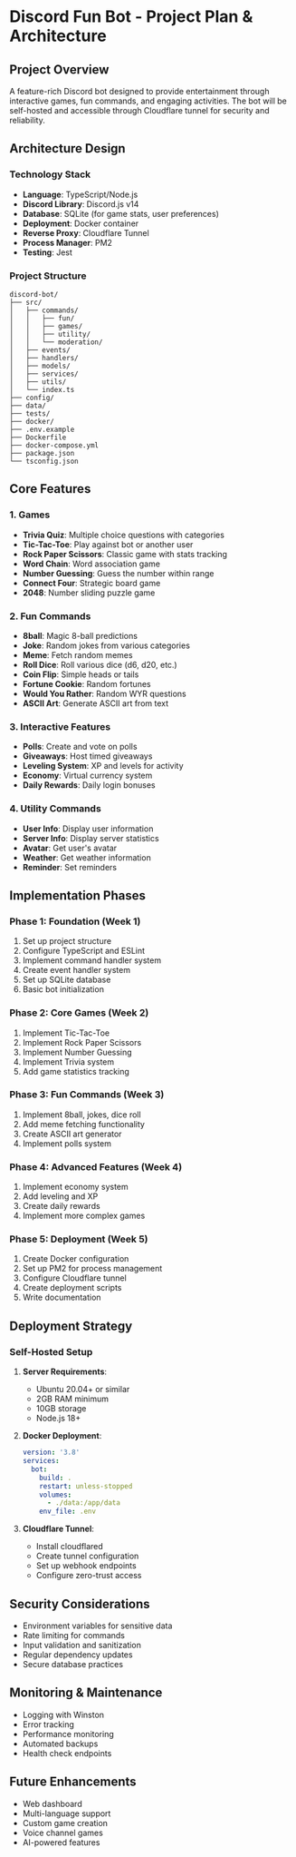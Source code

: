 # Discord Fun Bot - Project Plan & Architecture

## Project Overview

A feature-rich Discord bot designed to provide entertainment through interactive games, fun commands, and engaging activities. The bot will be self-hosted and accessible through Cloudflare tunnel for security and reliability.

## Architecture Design

### Technology Stack
- **Language**: TypeScript/Node.js
- **Discord Library**: Discord.js v14
- **Database**: SQLite (for game stats, user preferences)
- **Deployment**: Docker container
- **Reverse Proxy**: Cloudflare Tunnel
- **Process Manager**: PM2
- **Testing**: Jest

### Project Structure
```
discord-bot/
├── src/
│   ├── commands/
│   │   ├── fun/
│   │   ├── games/
│   │   ├── utility/
│   │   └── moderation/
│   ├── events/
│   ├── handlers/
│   ├── models/
│   ├── services/
│   ├── utils/
│   └── index.ts
├── config/
├── data/
├── tests/
├── docker/
├── .env.example
├── Dockerfile
├── docker-compose.yml
├── package.json
└── tsconfig.json
```

## Core Features

### 1. Games
- **Trivia Quiz**: Multiple choice questions with categories
- **Tic-Tac-Toe**: Play against bot or another user
- **Rock Paper Scissors**: Classic game with stats tracking
- **Word Chain**: Word association game
- **Number Guessing**: Guess the number within range
- **Connect Four**: Strategic board game
- **2048**: Number sliding puzzle game

### 2. Fun Commands
- **8ball**: Magic 8-ball predictions
- **Joke**: Random jokes from various categories
- **Meme**: Fetch random memes
- **Roll Dice**: Roll various dice (d6, d20, etc.)
- **Coin Flip**: Simple heads or tails
- **Fortune Cookie**: Random fortunes
- **Would You Rather**: Random WYR questions
- **ASCII Art**: Generate ASCII art from text

### 3. Interactive Features
- **Polls**: Create and vote on polls
- **Giveaways**: Host timed giveaways
- **Leveling System**: XP and levels for activity
- **Economy**: Virtual currency system
- **Daily Rewards**: Daily login bonuses

### 4. Utility Commands
- **User Info**: Display user information
- **Server Info**: Display server statistics
- **Avatar**: Get user's avatar
- **Weather**: Get weather information
- **Reminder**: Set reminders

## Implementation Phases

### Phase 1: Foundation (Week 1)
1. Set up project structure
2. Configure TypeScript and ESLint
3. Implement command handler system
4. Create event handler system
5. Set up SQLite database
6. Basic bot initialization

### Phase 2: Core Games (Week 2)
1. Implement Tic-Tac-Toe
2. Implement Rock Paper Scissors
3. Implement Number Guessing
4. Implement Trivia system
5. Add game statistics tracking

### Phase 3: Fun Commands (Week 3)
1. Implement 8ball, jokes, dice roll
2. Add meme fetching functionality
3. Create ASCII art generator
4. Implement polls system

### Phase 4: Advanced Features (Week 4)
1. Implement economy system
2. Add leveling and XP
3. Create daily rewards
4. Implement more complex games

### Phase 5: Deployment (Week 5)
1. Create Docker configuration
2. Set up PM2 for process management
3. Configure Cloudflare tunnel
4. Create deployment scripts
5. Write documentation

## Deployment Strategy

### Self-Hosted Setup
1. **Server Requirements**:
   - Ubuntu 20.04+ or similar
   - 2GB RAM minimum
   - 10GB storage
   - Node.js 18+

2. **Docker Deployment**:
   ```yaml
   version: '3.8'
   services:
     bot:
       build: .
       restart: unless-stopped
       volumes:
         - ./data:/app/data
       env_file: .env
   ```

3. **Cloudflare Tunnel**:
   - Install cloudflared
   - Create tunnel configuration
   - Set up webhook endpoints
   - Configure zero-trust access

## Security Considerations
- Environment variables for sensitive data
- Rate limiting for commands
- Input validation and sanitization
- Regular dependency updates
- Secure database practices

## Monitoring & Maintenance
- Logging with Winston
- Error tracking
- Performance monitoring
- Automated backups
- Health check endpoints

## Future Enhancements
- Web dashboard
- Multi-language support
- Custom game creation
- Voice channel games
- AI-powered features